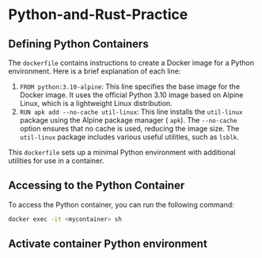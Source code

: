 # Python-and-Rust-Practice

## Defining Python Containers

The `dockerfile` contains instructions to create a Docker image for a Python environment. Here is a brief explanation of
each line:

1. `FROM python:3.10-alpine`: This line specifies the base image for the Docker image. It uses the official Python 3.10
   image based on Alpine Linux, which is a lightweight Linux distribution.
2. `RUN apk add --no-cache util-linux`: This line installs the `util-linux` package using the Alpine package manager (
   `apk`). The `--no-cache` option ensures that no cache is used, reducing the image size. The `util-linux` package
   includes various useful utilities, such as `lsblk`.

This `dockerfile` sets up a minimal Python environment with additional utilities for use in a container.

## Accessing to the Python Container

To access the Python container, you can run the following command:

```bash
docker exec -it <mycontainer> sh
```

## Activate container Python environment


